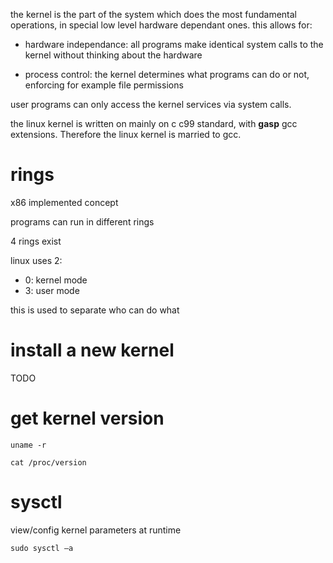 the kernel is the part of the system which does the most fundamental operations,
in special low level hardware dependant ones. this allows for:

- hardware independance: all programs make identical system calls to the kernel
    without thinking about the hardware

- process control: the kernel determines what programs can do or not,
    enforcing for example file permissions

user programs can only access the kernel services via system calls.

the linux kernel is written on mainly on c c99 standard,
with **gasp** gcc extensions. Therefore the linux kernel is married to gcc.

# rings

x86 implemented concept

programs can run in different rings

4 rings exist

linux uses 2:

- 0: kernel mode
- 3: user mode

this is used to separate who can do what

# install a new kernel

TODO

# get kernel version

    uname -r

    cat /proc/version

# sysctl

view/config kernel parameters at runtime

    sudo sysctl –a
